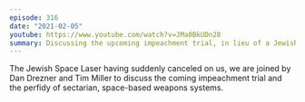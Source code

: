 ```yaml
---
episode: 316
date: "2021-02-05"
youtube: https://www.youtube.com/watch?v=JMa0BkUDn28
summary: Discussing the upcoming impeachment trial, in lieu of a Jewish space laser
---
```

The Jewish Space Laser having suddenly canceled on us, we are joined by Dan Drezner and Tim Miller to discuss the coming impeachment trial and the perfidy of sectarian, space-based weapons systems.
